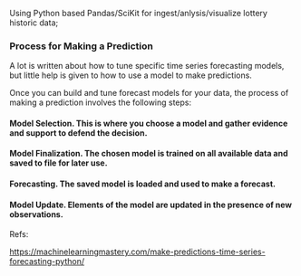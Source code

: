 Using Python based Pandas/SciKit for ingest/anlysis/visualize lottery historic data;

### Process for Making a Prediction

A lot is written about how to tune specific time series forecasting models, but little help is given to how to use a model to make predictions.

Once you can build and tune forecast models for your data, the process of making a prediction involves the following steps:

#### Model Selection. This is where you choose a model and gather evidence and support to defend the decision.
#### Model Finalization. The chosen model is trained on all available data and saved to file for later use.
#### Forecasting. The saved model is loaded and used to make a forecast.
#### Model Update. Elements of the model are updated in the presence of new observations.

Refs:

https://machinelearningmastery.com/make-predictions-time-series-forecasting-python/
